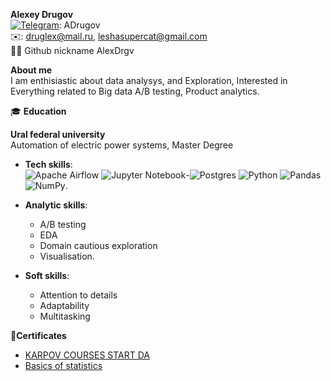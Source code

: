 **Alexey Drugov**  
[![Telegram](https://img.shields.io/badge/Telegram-%230077B5?logo=telegram&logoColor=white)](https://t.me/Adrugov): ADrugov  
:envelope:: druglex@mail.ru, leshasupercat@gmail.com   
:man_technologist: Github nickname AlexDrgv

**About me**  
I am enthisiastic about data analysys, and Exploration, Interested in Everything related to Big data  A/B testing, Product analytics.



:mortar_board: **Education**

**Ural federal university**  
Automation of electric power systems, Master Degree


- **Tech skills**:<br>
  ![Apache Airflow](https://img.shields.io/badge/Apache%20Airflow-017CEE?style=for-the-badge&logo=Apache%20Airflow&logoColor=white) ![Jupyter Notebook](https://img.shields.io/badge/jupyter-%23FA0F00.svg?style=for-the-badge&logo=jupyter&logoColor=white)-![Postgres](https://img.shields.io/badge/postgres-%23316192.svg?style=for-the-badge&logo=postgresql&logoColor=white)  ![Python](https://img.shields.io/badge/python-3670A0?style=for-the-badge&logo=python&logoColor=ffdd54) ![Pandas](https://img.shields.io/badge/pandas-%23150458.svg?style=for-the-badge&logo=pandas&logoColor=white) ![NumPy](https://img.shields.io/badge/numpy-%23013243.svg?style=for-the-badge&logo=numpy&logoColor=white).
  
- **Analytic skills**:
  - A/B testing
  - EDA
  - Domain cautious exploration
  - Visualisation.
- **Soft skills**:
  - Attention to details
  - Adaptability
  - Multitasking


:book:**Certificates**

- [KARPOV COURSES START DA](https://lab.karpov.courses/certificate/8e14f564-2880-495c-8a9c-8833a5e767cb/en/)
- [Basics of statistics](https://stepik.org/cert/2142372)
